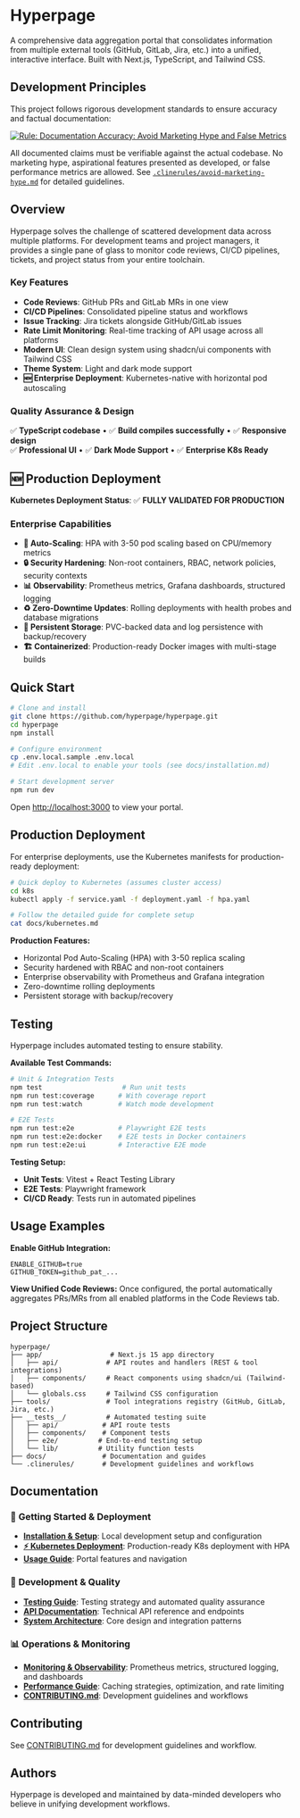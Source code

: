 # Hyperpage

A comprehensive data aggregation portal that consolidates information from multiple external tools (GitHub, GitLab, Jira, etc.) into a unified, interactive interface. Built with Next.js, TypeScript, and Tailwind CSS.

## Development Principles

This project follows rigorous development standards to ensure accuracy and factual documentation:

[![Rule: Documentation Accuracy: Avoid Marketing Hype and False Metrics](https://img.shields.io/badge/Rule-Documentation_Accuracy-red?style=flat)](.clinerules/avoid-marketing-hype.md)

All documented claims must be verifiable against the actual codebase. No marketing hype, aspirational features presented as developed, or false performance metrics are allowed. See [`.clinerules/avoid-marketing-hype.md`](.clinerules/avoid-marketing-hype.md) for detailed guidelines.

## Overview

Hyperpage solves the challenge of scattered development data across multiple platforms. For development teams and project managers, it provides a single pane of glass to monitor code reviews, CI/CD pipelines, tickets, and project status from your entire toolchain.

### Key Features
- **Code Reviews**: GitHub PRs and GitLab MRs in one view
- **CI/CD Pipelines**: Consolidated pipeline status and workflows
- **Issue Tracking**: Jira tickets alongside GitHub/GitLab issues
- **Rate Limit Monitoring**: Real-time tracking of API usage across all platforms
- **Modern UI**: Clean design system using shadcn/ui components with Tailwind CSS
- **Theme System**: Light and dark mode support
- **🆕 Enterprise Deployment**: Kubernetes-native with horizontal pod autoscaling

### Quality Assurance & Design
✅ **TypeScript codebase** • ✅ **Build compiles successfully** • ✅ **Responsive design** \
✅ **Professional UI** • ✅ **Dark Mode Support** • ✅ **Enterprise K8s Ready**

## 🆕 Production Deployment

**Kubernetes Deployment Status**: ✅ **FULLY VALIDATED FOR PRODUCTION**

### Enterprise Capabilities
- **🔄 Auto-Scaling**: HPA with 3-50 pod scaling based on CPU/memory metrics
- **🔒 Security Hardening**: Non-root containers, RBAC, network policies, security contexts
- **📊 Observability**: Prometheus metrics, Grafana dashboards, structured logging
- **♻️ Zero-Downtime Updates**: Rolling deployments with health probes and database migrations
- **💾 Persistent Storage**: PVC-backed data and log persistence with backup/recovery
- **🏗️ Containerized**: Production-ready Docker images with multi-stage builds

## Quick Start

```bash
# Clone and install
git clone https://github.com/hyperpage/hyperpage.git
cd hyperpage
npm install

# Configure environment
cp .env.local.sample .env.local
# Edit .env.local to enable your tools (see docs/installation.md)

# Start development server
npm run dev
```

Open [http://localhost:3000](http://localhost:3000) to view your portal.

## Production Deployment

For enterprise deployments, use the Kubernetes manifests for production-ready deployment:

```bash
# Quick deploy to Kubernetes (assumes cluster access)
cd k8s
kubectl apply -f service.yaml -f deployment.yaml -f hpa.yaml

# Follow the detailed guide for complete setup
cat docs/kubernetes.md
```

**Production Features:**
- Horizontal Pod Auto-Scaling (HPA) with 3-50 replica scaling
- Security hardened with RBAC and non-root containers
- Enterprise observability with Prometheus and Grafana integration
- Zero-downtime rolling deployments
- Persistent storage with backup/recovery

## Testing

Hyperpage includes automated testing to ensure stability.

**Available Test Commands:**

```bash
# Unit & Integration Tests
npm test                    # Run unit tests
npm run test:coverage      # With coverage report
npm run test:watch         # Watch mode development

# E2E Tests
npm run test:e2e           # Playwright E2E tests
npm run test:e2e:docker    # E2E tests in Docker containers
npm run test:e2e:ui        # Interactive E2E mode
```

**Testing Setup:**
- **Unit Tests**: Vitest + React Testing Library
- **E2E Tests**: Playwright framework
- **CI/CD Ready**: Tests run in automated pipelines

## Usage Examples

**Enable GitHub Integration:**
```env
ENABLE_GITHUB=true
GITHUB_TOKEN=github_pat_...
```

**View Unified Code Reviews:**
Once configured, the portal automatically aggregates PRs/MRs from all enabled platforms in the Code Reviews tab.

## Project Structure

```
hyperpage/
├── app/                 # Next.js 15 app directory
│   ├── api/            # API routes and handlers (REST & tool integrations)
│   ├── components/     # React components using shadcn/ui (Tailwind-based)
│   └── globals.css     # Tailwind CSS configuration
├── tools/              # Tool integrations registry (GitHub, GitLab, Jira, etc.)
├── __tests__/          # Automated testing suite
│   ├── api/           # API route tests
│   ├── components/    # Component tests
│   ├── e2e/          # End-to-end testing setup
│   └── lib/          # Utility function tests
├── docs/              # Documentation and guides
└── .clinerules/       # Development guidelines and workflows
```

## Documentation

### 🚀 **Getting Started & Deployment**
- **[Installation & Setup](docs/installation.md)**: Local development setup and configuration
- **[⚡ Kubernetes Deployment](docs/kubernetes.md)**: Production-ready K8s deployment with HPA
- **[Usage Guide](docs/usage.md)**: Portal features and navigation

### 🧪 **Development & Quality**
- **[Testing Guide](docs/testing.md)**: Testing strategy and automated quality assurance
- **[API Documentation](docs/api.md)**: Technical API reference and endpoints
- **[System Architecture](docs/architecture.md)**: Core design and integration patterns

### 📊 **Operations & Monitoring**
- **[Monitoring & Observability](docs/monitoring.md)**: Prometheus metrics, structured logging, and dashboards
- **[Performance Guide](docs/performance.md)**: Caching strategies, optimization, and rate limiting
- **[CONTRIBUTING.md](docs/CONTRIBUTING.md)**: Development guidelines and workflows

## Contributing

See [CONTRIBUTING.md](docs/CONTRIBUTING.md) for development guidelines and workflow.

## Authors

Hyperpage is developed and maintained by data-minded developers who believe in unifying development workflows.
